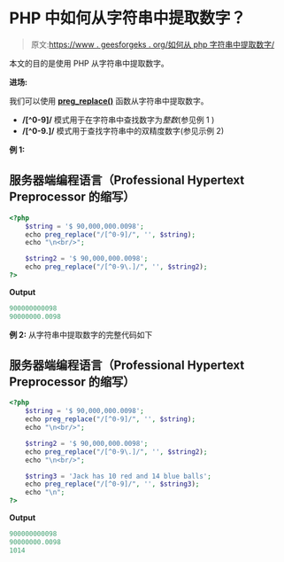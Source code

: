 # PHP 中如何从字符串中提取数字？

> 原文:[https://www . geesforgeks . org/如何从 php 字符串中提取数字/](https://www.geeksforgeeks.org/how-to-extract-numbers-from-a-string-in-php/)

本文的目的是使用 PHP 从字符串中提取数字。

**进场:**

我们可以使用 [**preg_replace()**](https://www.geeksforgeeks.org/php-preg_replace-function/) 函数从字符串中提取数字。

*   **/[^0-9]/** 模式用于在字符串中查找数字为*整数*(参见例 1 )
*   **/[^0-9\.]/** 模式用于查找字符串中的双精度数字(参见示例 2)

**例 1:**

## 服务器端编程语言（Professional Hypertext Preprocessor 的缩写）

```php
<?php
    $string = '$ 90,000,000.0098';
    echo preg_replace("/[^0-9]/", '', $string);
    echo "\n<br/>";

    $string2 = '$ 90,000,000.0098';
    echo preg_replace("/[^0-9\.]/", '', $string2);
?>
```

**Output**

```php
900000000098
90000000.0098
```

**例 2:** 从字符串中提取数字的完整代码如下

## 服务器端编程语言（Professional Hypertext Preprocessor 的缩写）

```php
<?php
    $string = '$ 90,000,000.0098';
    echo preg_replace("/[^0-9]/", '', $string);
    echo "\n<br/>";

    $string2 = '$ 90,000,000.0098';
    echo preg_replace("/[^0-9\.]/", '', $string2);
    echo "\n<br/>";

    $string3 = 'Jack has 10 red and 14 blue balls';
    echo preg_replace("/[^0-9]/", '', $string3);
    echo "\n";
?>
```

**Output**

```php
900000000098
90000000.0098
1014
```